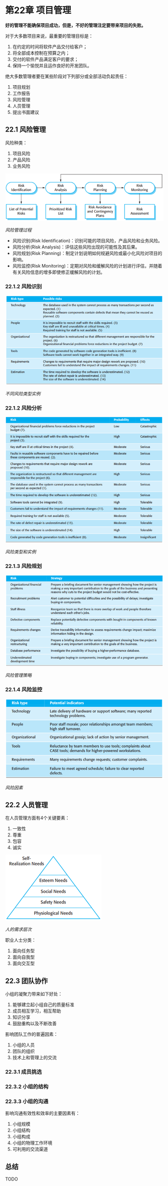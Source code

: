 # 第22章 项目管理



**好的管理不能确保项目成功，但是，不好的管理注定要带来项目的失败。**

对于大多数项目来说，最重要的管理目标是：

1. 在约定的时间将软件产品交付给客户；
2. 将全部成本控制在预算之内；
3. 交付的软件产品满足客户的要求；
4. 保持一个愉悦并且运作良好的开发团队。

绝大多数管理者要在某些阶段对下列部分或全部活动负起责任：

1. 项目规划
2. 工作报告
3. 风险管理
4. 人员管理
5. 提出书面建议

## 22.1 风险管理

风险种类：

1. 项目风险
2. 产品风险
3. 业务风险

![22_2](res/22_2.png)

*风险管理过程*

- 风险识别(Risk Identification)：识别可能的项目风险，产品风险和业务风险。
- 风险分析(Risk Analysis)：评估这些风险出现的可能性及其后果。
- 风险规划(Risk Planning)：制定计划说明如何规避风险或最小化风险对项目的影响。
- 风险监控(Risk Monitoring)：定期对风险和缓解风险的计划进行评估，并随着有关风险信息的增多即使修正缓解风险的计划。

### 22.1.2 风险识别

![22_3](res/22_3.png)

*不同风险类型实例*

### 22.1.2 风险分析

![22_4](res/22_4.png)

*风险类型和实例*

### 22.1.3 风险规划

![22_5](res/22_5.png)

*风险管理策略*

### 22.1.4 风险监控

![22_6](res/22_6.png)

*风险因素*



## 22.2 人员管理

在人员管理方面有4个关键要素：

1. 一致性
2. 尊重
3. 包容
4. 诚实

![22_7](res/22_7.png)

*人的需求层次*

职业人士分类：

1. 面向任务型
2. 面向自我型
3. 面向交互型



## 22.3 团队协作

小组的凝聚力带来如下好处：

1. 能够建立起小组自己的质量标准
2. 成员相互学习，相互帮助
3. 知识分享
4. 鼓励重构以及不断改善

影响团队工作的普遍因素：

1. 小组的人员
2. 团队的组织
3. 技术上和管理上的交流

### 22.3.1 成员挑选

### 22.3.2 小组的结构

### 22.3.3 小组的沟通

影响沟通有效性和效率的主要因素有：

1. 小组规模
2. 小组结构
3. 小组构成
4. 小组的物理工作环境
5. 可利用的交流渠道



## 总结

TODO